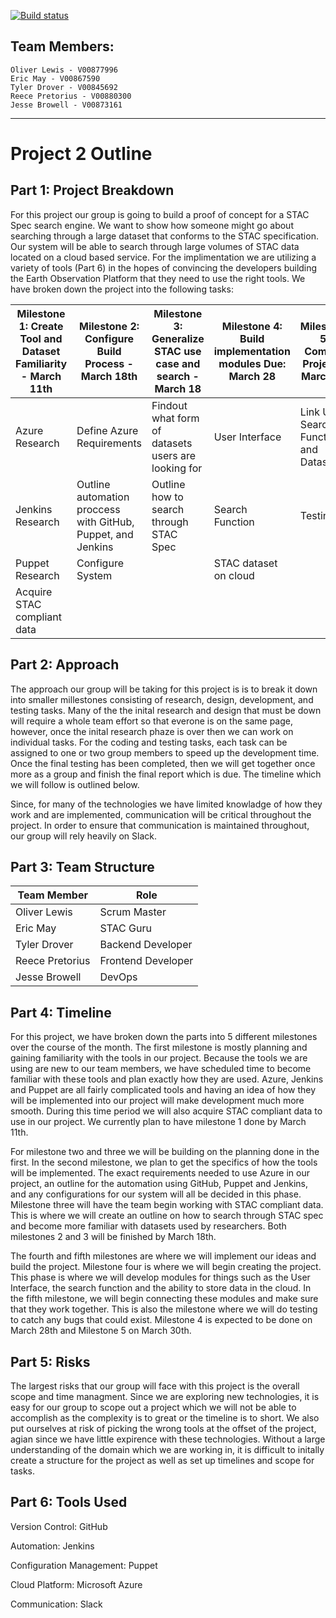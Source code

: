 [![Build status](https://travis-ci.org/seng371-2019/travis-lab.svg?master)](https://travis-ci.org/seng371-2019)

## Team Members:
```
Oliver Lewis - V00877996
Eric May - V00867590
Tyler Drover - V00845692
Reece Pretorius - V00880300
Jesse Browell - V00873161
```
___
# Project 2 Outline
## Part 1: Project Breakdown
For this project our group is going to build a proof of concept for a STAC Spec search engine. We want to show how someone might go about searching through a large dataset that conforms to the STAC specification. Our system will be able to search through large volumes of STAC data located on a cloud based service. For the implimentation we are utilizing a variety of tools (Part 6) in the hopes of convincing the developers building the Earth Observation Platform that they need to use the right tools. We have broken down the project into the following tasks:

Milestone 1: Create Tool and Dataset Familiarity - March 11th | Milestone 2: Configure Build Process - March 18th | Milestone 3: Generalize STAC use case and search - March 18 | Milestone 4: Build implementation modules Due: March 28 | Milestone 5: Compile Project - March 30
--- | --- | --- | --- | ---
Azure Research | Define Azure Requirements | Findout what form of datasets users are looking for | User Interface | Link UI, Search Function, and Dataset
Jenkins Research | Outline automation proccess with GitHub, Puppet, and Jenkins | Outline how to search through STAC Spec | Search Function | Testing
Puppet Research | Configure System | | STAC dataset on cloud |
Acquire STAC compliant data | | | |

## Part 2: Approach
The approach our group will be taking for this project is is to break it down into smaller millestones consisting of research, design, development, and testing tasks. Many of the the inital research and design that must be down will require a whole team effort so that everone is on the same page, however, once the inital research phaze is over then we can work on individual tasks. For the coding and testing tasks, each task can be assigned to one or two group members to speed up the development time. Once the final testing has been completed, then we will get together once more as a group and finish the final report which is due. The timeline which we will follow is outlined below. 

Since, for many of the technologies we have limited knowladge of how they work and are implemented, communication will be critical throughout the project. In order to ensure that communication is maintained throughout, our group will rely heavily on Slack.
 
## Part 3: Team Structure
 Team Member | Role
 --- | ---
 Oliver Lewis | Scrum Master
 Eric May | STAC Guru
 Tyler Drover | Backend Developer
 Reece Pretorius | Frontend Developer
 Jesse Browell | DevOps
 
## Part 4: Timeline
For this project, we have broken down the parts into 5 different milestones over the course of the month. The first milestone is mostly planning and gaining familiarity with the tools in our project. Because the tools we are using are new to our team members, we have scheduled time to become familiar with these tools and plan exactly how they are used. Azure, Jenkins and Puppet are all fairly complicated tools and having an idea of how they will be implemented into our project will make development much more smooth. During this time period we will also acquire STAC compliant data to use in our project. We currently plan to have milestone 1 done by March 11th. 

For milestone two and three we will be building on the planning done in the first. In the second milestone, we plan to get the specifics of how the tools will be implemented. The exact requirements needed to use Azure in our project, an outline for the automation using GitHub, Puppet and Jenkins, and any configurations for our system will all be decided in this phase. Milestone three will have the team begin working with STAC compliant data. This is where we will create an outline on how to search through STAC spec and become more familiar with datasets used by researchers. Both milestones 2 and 3 will be finished by March 18th.

The fourth and fifth milestones are where we will implement our ideas and build the project. Milestone four is where we will begin creating the project. This phase is where we will develop modules for things such as the User Interface, the search function and the ability to store data in the cloud. In the fifth milestone, we will begin connecting these modules and make sure that they work together. This is also the milestone where we will do testing to catch any bugs that could exist. Milestone 4 is expected to be done on March 28th and Milestone 5 on March 30th.

 
## Part 5: Risks
The largest risks that our group will face with this project is the overall scope and time managment. Since we are exploring new technologies, it is easy for our group to scope out a project which we will not be able to accomplish as the complexity is to great or the timeline is to short. We also put ourselves at risk of picking the wrong tools at the offset of the project, agian since we have little expirence with these technologies. Without a large understanding of the domain which we are working in, it is difficult to initally create a structure for the project as well as set up timelines and scope for tasks. 
 
## Part 6: Tools Used
Version Control: GitHub

Automation: Jenkins

Configuration Management: Puppet

Cloud Platform: Microsoft Azure

Communication: Slack
